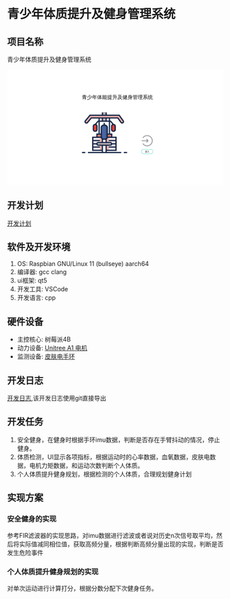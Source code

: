 # 青少年体质提升及健身管理系统

## 项目名称

青少年体质提升及健身管理系统

![软件图](2023-08-27-00-09-00.png)

## 开发计划

[开发计划](./Fitness-Equipment/planning.md)

## 软件及开发环境

1. OS: Raspbian GNU/Linux 11 (bullseye) aarch64
2. 编译器: gcc clang
3. ui框架: qt5
4. 开发工具: VSCode
5. 开发语言: cpp

## 硬件设备

- 主控核心: 树莓派4B
- 动力设备: [Unitree A1 电机](./development%20resource/A1电机资料/01电机手册及文档/)
- 监测设备: [皮肤电手环](https://sichiray-tech.yuque.com/dm0eyv/chanpin/tisx58x4wb8fuu75)

## 开发日志

[开发日志](./develop-log.txt),该开发日志使用git直接导出

## 开发任务

1. 安全健身，在健身时根据手环imu数据，判断是否存在手臂抖动的情况，停止健身。
2. 体质检测，UI显示各项指标，根据运动时的心率数据，血氧数据，皮肤电数据，电机力矩数据，和运动次数判断个人体质。
3. 个人体质提升健身规划，根据检测的个人体质，合理规划健身计划

## 实现方案

### 安全健身的实现

参考FIR滤波器的实现思路，对imu数据进行滤波或者说对历史n次信号取平均，然后将实际值减同相位值，获取高频分量，根据判断高频分量出现的实现，判断是否发生危险事件

### 个人体质提升健身规划的实现

对单次运动进行计算打分，根据分数分配下次健身任务。
